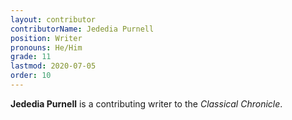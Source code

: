 ```yaml
---
layout: contributor
contributorName: Jededia Purnell
position: Writer
pronouns: He/Him
grade: 11
lastmod: 2020-07-05
order: 10
---
```

**Jededia Purnell** is a contributing writer to the *Classical Chronicle*.
